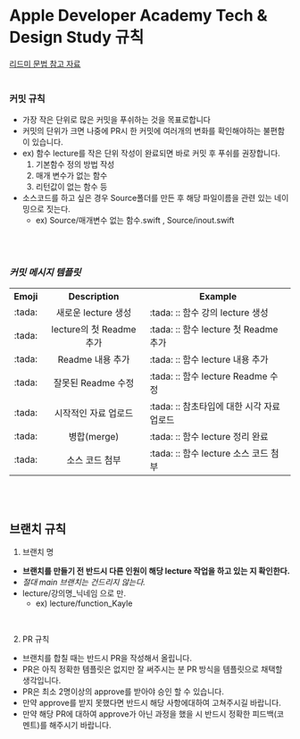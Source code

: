 # Apple Developer Academy  Tech & Design Study 규칙


[리드미 문법 참고 자료](https://gist.github.com/ihoneymon/652be052a0727ad59601)
<br><br>

### 커밋 규칙
- 가장 작은 단위로 많은 커밋을 푸쉬하는 것을 목표로합니다
- 커밋의 단위가 크면 나중에 PR시 한 커밋에 여러개의 변화를 확인해야하는 불편함이 있습니다.
- ex) 함수 lecture를  작은 단위 작성이 완료되면 바로 커밋 후 푸쉬를 권장합니다.
  1. 기본함수 정의 방법 작성
  2. 매개 변수가 없는 함수 
  3. 리턴값이 없는 함수 등  
- 소스코드를 하고 싶은 경우 Source폴더를 만든 후 해당 파일이름을 관련 있는 네이밍으로 짓는다.
  - ex) Source/매개변수 없는 함수.swift , Source/inout.swift

<br><br>

### *커밋 메시지 템플릿*

<table align = "center">
 
 <th> Emoji  </th>
 <th> Description</th>
 <th> Example </th>
 
 <tr>
   <td align = "center"> :tada: </td>
    <td align = "center"> 새로운 lecture 생성 </td>
     <td align = "left"> :tada: :: 함수 강의 lecture 생성 </td>
 </tr>
 
  <tr>
   <td align = "center"> :tada: </td>
    <td align = "center"> lecture의 첫 Readme 추가 </td>
     <td align = "left"> :tada: :: 함수 lecture 첫 Readme 추가 </td>
 </tr>
 
 
  <tr>
   <td align = "center"> :tada: </td>
    <td align = "center"> Readme 내용 추가 </td>
     <td align = "left"> :tada: :: 함수 lecture 내용 추가 </td>
 </tr>
 
 
  <tr>
   <td align = "center"> :tada: </td>
    <td align = "center"> 잘못된 Readme 수정 </td>
     <td align = "left"> :tada: :: 함수 lecture Readme 수정 </td>
 </tr>
 
 <tr>
   <td align = "center"> :tada: </td>
    <td align = "center"> 시작적인 자료 업로드 </td>
     <td align = "left"> :tada: :: 참초타입에 대한 시각 자료 업로드 </td>
 </tr>
 
 
  <tr>
   <td align = "center"> :tada: </td>
    <td align = "center">  병합(merge) </td>
     <td align = "left"> :tada: :: 함수 lecture 정리 완료 </td>
 </tr>
 
 <tr>
   <td align = "center"> :tada: </td>
    <td align = "center">  소스 코드 첨부 </td>
     <td align = "left"> :tada: :: 함수 lecture 소스 코드 첨부 </td>
 </tr>


</table>

<br><br>

## 브랜치 규칙 

1. 브랜치 명
 - **브랜치를 만들기 전 반드시 다른 인원이 해당 lecture 작업을 하고 있는 지 확인한다.**
 - _절대 main 브랜치는 건드리지 않는다._
 - lecture/강의명_닉네임 으로 만.
   -  ex) lecture/function_Kayle 
   

<br>

2. PR 규칙
 - 브랜치를 합칠 때는 반드시 PR을 작성해서 올립니다.
 - PR은 아직 정확한 템플릿은 없지만 잘 써주시는 분 PR 방식을 템플릿으로 채택할 생각입니다.
 - PR은 최소 2명이상의 approve를 받아야 승인 할 수 있습니다.
 - 만약 approve를 받지 못했다면 반드시 해당 사항에대하여 고쳐주시길 바랍니다.
 - 만약 해당 PR에 대하여 approve가 아닌 과정을 했을 시 반드시 정확한 피드백(코멘트)를 해주시기 바랍니다.

